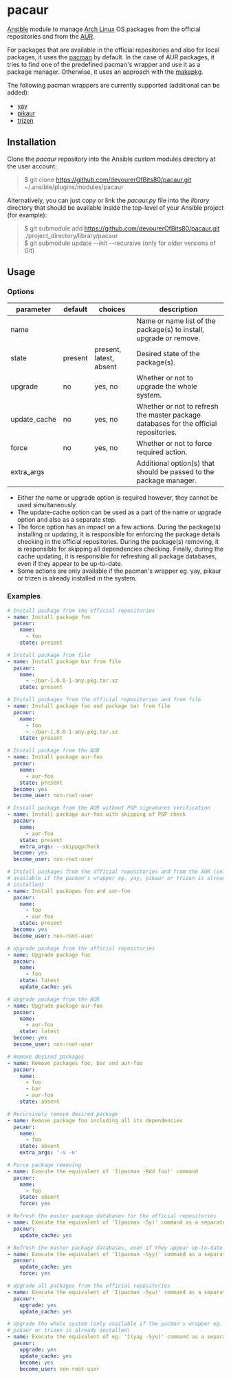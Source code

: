 # pacaur

[Ansible](https://www.ansible.com) module to manage [Arch Linux](https://www.archlinux.org) OS packages from the official repositories and from the [AUR](https://aur.archlinux.org/).

For packages that are available in the official repositories and also for local packages, it uses the [pacman](https://wiki.archlinux.org/index.php/pacman) by default. In the case of AUR packages, it tries to find one of the predefined pacman's wrapper and use it as a package manager. Otherwise, it uses an approach with the [makepkg](https://wiki.archlinux.org/index.php/Makepkg).

The following pacman wrappers are currently supported (additional can be added):

- [yay](https://aur.archlinux.org/packages/yay/)
- [pikaur](https://aur.archlinux.org/packages/pikaur/)
- [trizen](https://aur.archlinux.org/packages/trizen/)

## Installation

Clone the *pacaur* repository into the Ansible custom modules directory at the user account:

> \$ git clone <https://github.com/devourerOfBits80/pacaur.git> ~/.ansible/plugins/modules/pacaur

Alternatively, you can just copy or link the *pacaur.py* file into the *library* directory that should be available inside the top-level of your Ansible project (for example):

> \$ git submodule add <https://github.com/devourerOfBits80/pacaur.git> ./project_directory/library/pacaur  
> \$ git submodule update --init --recursive (only for older versions of Git)

## Usage

### Options

|parameter   |default|choices                |description                                                                          |
|------------|-------|-----------------------|-------------------------------------------------------------------------------------|
|name        |       |                       |Name or name list of the package(s) to install, upgrade or remove.                   |
|state       |present|present, latest, absent|Desired state of the package(s).                                                     |
|upgrade     |no     |yes, no                |Whether or not to upgrade the whole system.                                          |
|update_cache|no     |yes, no                |Whether or not to refresh the master package databases for the official repositories.|
|force       |no     |yes, no                |Whether or not to force required action.                                             |
|extra_args  |       |                       |Additional option(s) that should be passed to the package manager.                   |

- Either the name or upgrade option is required however, they cannot be used simultaneously.
- The update-cache option can be used as a part of the name or upgrade option and also as a separate step.
- The force option has an impact on a few actions. During the package(s) installing or updating, it is responsible for enforcing the package details checking in the official repositories. During the package(s) removing, it is responsible for skipping all dependencies checking. Finally, during the cache updating, it is responsible for refreshing all package databases, even if they appear to be up-to-date.
- Some actions are only available if the pacman's wrapper eg. yay, pikaur or trizen is already installed in the system.

### Examples

```yaml
# Install package from the official repositories
- name: Install package foo
  pacaur:
    name:
      - foo
    state: present

# Install package from file
- name: Install package bar from file
  pacaur:
    name:
      - ~/bar-1.0.0-1-any.pkg.tar.xz
    state: present

# Install packages from the official repositories and from file
- name: Install package foo and package bar from file
  pacaur:
    name:
      - foo
      - ~/bar-1.0.0-1-any.pkg.tar.xz
    state: present

# Install package from the AUR
- name: Install package aur-foo
  pacaur:
    name:
      - aur-foo
    state: present
  become: yes
  become_user: non-root-user

# Install package from the AUR without PGP signatures verification
- name: Install package aur-foo with skipping of PGP check
  pacaur:
    name:
      - aur-foo
    state: present
    extra_args: --skippgpcheck
  become: yes
  become_user: non-root-user

# Install packages from the official repositories and from the AUR (only
# available if the pacman's wrapper eg. yay, pikaur or trizen is already
# installed)
- name: Install packages foo and aur-foo
  pacaur:
    name:
      - foo
      - aur-foo
    state: present
  become: yes
  become_user: non-root-user

# Upgrade package from the official repositories
- name: Upgrade package foo
  pacaur:
    name:
      - foo
    state: latest
    update_cache: yes

# Upgrade package from the AUR
- name: Upgrade package aur-foo
  pacaur:
    name:
      - aur-foo
    state: latest
  become: yes
  become_user: non-root-user

# Remove desired packages
- name: Remove packages foo, bar and aur-foo
  pacaur:
    name:
      - foo
      - bar
      - aur-foo
    state: absent

# Recursively remove desired package
- name: Remove package foo including all its dependencies
  pacaur:
    name:
      - foo
    state: absent
    extra_args: '-s -n'

# Force package removing
- name: Execute the equivalent of 'I(pacman -Rdd foo)' command
  pacaur:
    name:
      - foo
    state: absent
    force: yes

# Refresh the master package databases for the official repositories
- name: Execute the equivalent of 'I(pacman -Sy)' command as a separate step
  pacaur:
    update_cache: yes

# Refresh the master package databases, even if they appear up-to-date
- name: Execute the equivalent of 'I(pacman -Syy)' command as a separate step
  pacaur:
    update_cache: yes
    force: yes

# Upgrade all packages from the official repositories
- name: Execute the equivalent of 'I(pacman -Syu)' command as a separate step
  pacaur:
    upgrade: yes
    update_cache: yes

# Upgrade the whole system (only available if the pacman's wrapper eg. yay,
# pikaur or trizen is already installed)
- name: Execute the equivalent of eg. 'I(yay -Syu)' command as a separate step
  pacaur:
    upgrade: yes
    update_cache: yes
    become: yes
    become_user: non-root-user
```
